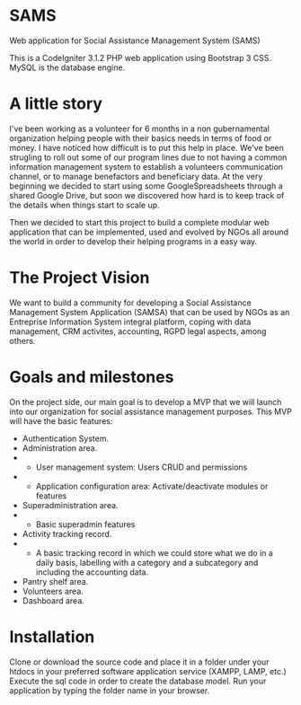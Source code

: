# SAMS
Web application for Social Assistance Management System (SAMS)

This is a CodeIgniter 3.1.2 PHP web application using Bootstrap 3 CSS.
MySQL is the database engine. 

# A little story

I've been working as a volunteer for 6 months in a non gubernamental organization helping people with their basics needs in terms of food or money. I have noticed how difficult is to put this help in place. We've been strugling to roll out some of our program lines due to not having a common information management system to establish a volunteers communication channel, or to manage benefactors and beneficiary data. At the very beginning we decided to start using some GoogleSpreadsheets through a shared Google Drive, but soon we discovered how hard is to keep track of the details when things start to scale up. 

Then we decided to start this project to build a complete modular web application that can be implemented, used and evolved by NGOs all around the world in order to develop their helping programs in a easy way. 

# The Project Vision
We want to build a community for developing a Social Assistance Management System Application (SAMSA) that can be used by NGOs as an Entreprise Information System integral platform, coping with data management, CRM activites, accounting, RGPD legal aspects, among others. 

# Goals and milestones
On the project side, our main goal is to develop a MVP that we will launch into our organization for social assistance management purposes. 
This MVP will have the basic features: 
* Authentication System. 
* Administration area. 
* * User management system: Users CRUD and permissions
* * Application configuration area: Activate/deactivate modules or features
* Superadministration area. 
* * Basic superadmin features
* Activity tracking record.
* * A basic tracking record in which we could store what we do in a daily basis,  labelling with a category and a subcategory and including the accounting data. 
* Pantry shelf area.
* Volunteers area.
* Dashboard area. 

# Installation
Clone or download the source code and place it in a folder under your htdocs in your preferred software application service (XAMPP, LAMP, etc.)
Execute the sql code in order to create the database model. 
Run your application by typing the folder name in your browser. 


